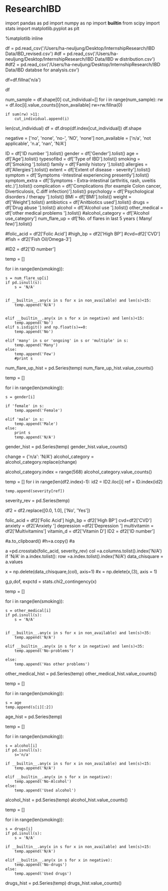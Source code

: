 # ResearchIBD
import pandas as pd
import numpy as np
import __builtin__
from scipy import stats
import matplotlib.pyplot as plt

%matplotlib inline

df = pd.read_csv('/Users/ha-neuljung/Desktop/InternshipResearch/IBD Data/IBD_revised.csv')
#df = pd.read_csv('/Users/ha-neuljung/Desktop/InternshipResearch/IBD Data/IBD w distribution.csv')
#df2 = pd.read_csv('/Users/ha-neuljung/Desktop/InternshipResearch/IBD Data/IBD databse for analysis.csv')

df=df.fillna('n/a')

df

num_sample = df.shape[0]
cut_individual=[]
for i in range(num_sample):
    rw = df.iloc[i].value_counts()[non_available]
    rw=rw.fillna(0)
    
    
    if sum(rw) >11:
        cut_individual.append(i)
        
        
len(cut_individual)
df = df.drop(df.index[cut_individual])
df.shape


negative = ['no', 'none', 'no-', 'NO', 'none']
non_available = ['n/a', 'not applicable', 'n.a', 'nan', 'N/A']


ID = df['ID number '].tolist()
gender = df['Gender'].tolist()
age = df['Age'].tolist()
typesofibd = df['Type of IBD'].tolist()
smoking = df['Smoking '].tolist()
family = df['Family history '].tolist()
allergies = df['Allergies'].tolist()
extent = df['Extent of disease  - severity'].tolist()
symptom = df['Symptoms -Intestinal experiencing presently'].tolist()
symptom_extra = df['Symptoms - Extra-intestinal (arthritis, rash, uveitis etc.)'].tolist()
complication  = df['Complications (for example Colon cancer, Diverticulosis, C.diff infection)'].tolist()
psychology = df['Psychological disorders / therapy '].tolist()
BMI = df['BMI'].tolist()
weight = df['Weight'].tolist()
antibiotics = df['Anitbiotics used'].tolist()
drugs = df['Drug abuse '].tolist()
alcohol = df['Alcohol use '].tolist()
other_medical = df['other medical problems '].tolist()
#alcohol_category = df['Alcohol use_category']
num_flare_up = df['No. of flares in last 5 years ( Many/ few)'].tolist()


#folic_acid = df2['Folic Acid']
#high_bp = df2['High BP']
#cvd=df2['CVD']
#fish = df2['Fish Oil/Omega-3']

#ID2 = df2['ID number']


temp = []

for i in range(len(smoking)):
   
    s = num_flare_up[i]
    if pd.isnull(s):
        s = 'N/A'
    
  
    if __builtin__.any(x in s for x in non_available) and len(s)<15: 
        temp.append('N/A')
       
        
    elif __builtin__.any(x in s for x in negative) and len(s)<15:
        temp.append('No')
    elif s.isdigit() and np.float(s)==0:
        temp.append('No')
        
    elif 'many' in s or 'ongoing' in s or 'multiple' in s:
        temp.append('Many')
    else:
        temp.append('Few')
        #print s
        

num_flare_up_hist = pd.Series(temp)
num_flare_up_hist.value_counts() 

temp = []

for i in range(len(smoking)):
   
    s = gender[i]
  
    if 'female' in s:
        temp.append('Female')
        
    elif 'male' in s:
        temp.append('Male')
    else:
        print s
        temp.append('N/A')
        

gender_hist = pd.Series(temp)
gender_hist.value_counts() 


change = {'n/a': 'N/A'}
alcohol_category = alcohol_category.replace(change)

alcohol_category.index = range(568)
alcohol_category.value_counts()

temp = []
for i in range(len(df2.index)-1):
    id2 = ID2.iloc[i]
    ref = ID.index(id2)
    
    temp.append(severity[ref])
    

severity_rev = pd.Series(temp)




df2 = df2.replace([0.0, 1.0], ['No', 'Yes'])

folic_acid = df2['Folic Acid']
high_bp = df2['High BP']
cvd=df2['CVD']
anxiety = df2['Anxiety ']
depression =df2['Depression ']
multivitamin = df2['Multivitamins']
vitamin_d = df2['Vitamin D']
ID2 = df2['ID number']



#a.to_clipboard()
#h=a.copy()
#a


a =pd.crosstab(folic_acid, severity_rev)
col =a.columns.tolist().index('N/A')
if 'N/A' in a.index.tolist():
    row =a.index.tolist().index('N/A')
data_chisquare = a.values
            
x = np.delete(data_chisquare,(col), axis=1)
#x = np.delete(x,(3), axis = 1)
            
g,p,dof, expctd = stats.chi2_contingency(x)



temp = []

for i in range(len(smoking)):
    
    s = other_medical[i]
    if pd.isnull(s):
        s = 'N/A'
    
  
    if __builtin__.any(x in s for x in non_available) and len(s)<35: 
        temp.append('N/A')
        
    elif __builtin__.any(x in s for x in negative) and len(s)<35:
        temp.append('No-problems')
        
    else:
        temp.append('Has other problems')
        

other_medical_hist = pd.Series(temp)
other_medical_hist.value_counts() 



temp = []

for i in range(len(smoking)):
    
    s = age
    temp.append(s[i][:2])

age_hist = pd.Series(temp)




temp = []

for i in range(len(smoking)):
    
    s = alcohol[i]
    if pd.isnull(s):
        s='n/a'
    
    if __builtin__.any(x in s for x in non_available) and len(s)<15: 
        temp.append('N/A')
    
    elif __builtin__.any(x in s for x in negative):
        temp.append('No-Alcohol')
    else:
        temp.append('Used alcohol')

alcohol_hist = pd.Series(temp)
alcohol_hist.value_counts() 


temp = []

for i in range(len(smoking)):
    
    s = drugs[i]
    if pd.isnull(s):
        s = 'N/A'
    
    if __builtin__.any(x in s for x in non_available) and len(s)<15: 
        temp.append('N/A')
    
    elif __builtin__.any(x in s for x in negative):
        temp.append('No-drugs')
    else:
        temp.append('Used drugs')

drugs_hist = pd.Series(temp)
drugs_hist.value_counts() 













